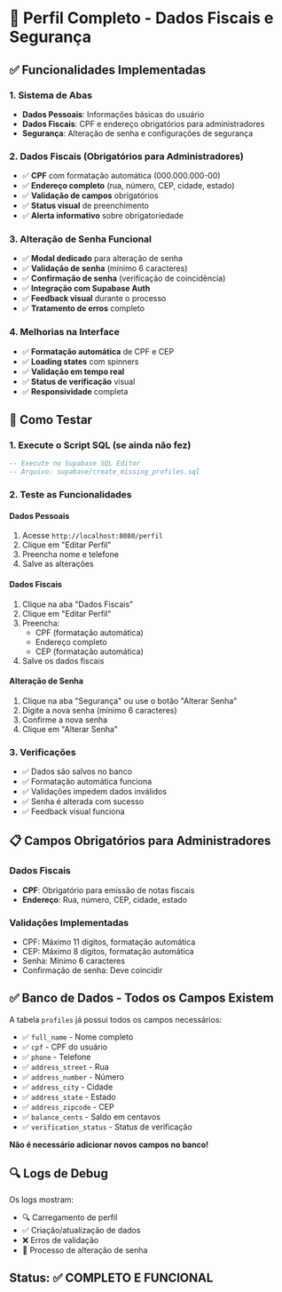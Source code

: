 # 🔧 Perfil Completo - Dados Fiscais e Segurança

## ✅ Funcionalidades Implementadas

### 1. Sistema de Abas
- **Dados Pessoais**: Informações básicas do usuário
- **Dados Fiscais**: CPF e endereço obrigatórios para administradores
- **Segurança**: Alteração de senha e configurações de segurança

### 2. Dados Fiscais (Obrigatórios para Administradores)
- ✅ **CPF** com formatação automática (000.000.000-00)
- ✅ **Endereço completo** (rua, número, CEP, cidade, estado)
- ✅ **Validação de campos** obrigatórios
- ✅ **Status visual** de preenchimento
- ✅ **Alerta informativo** sobre obrigatoriedade

### 3. Alteração de Senha Funcional
- ✅ **Modal dedicado** para alteração de senha
- ✅ **Validação de senha** (mínimo 6 caracteres)
- ✅ **Confirmação de senha** (verificação de coincidência)
- ✅ **Integração com Supabase Auth**
- ✅ **Feedback visual** durante o processo
- ✅ **Tratamento de erros** completo

### 4. Melhorias na Interface
- ✅ **Formatação automática** de CPF e CEP
- ✅ **Loading states** com spinners
- ✅ **Validação em tempo real**
- ✅ **Status de verificação** visual
- ✅ **Responsividade** completa

## 🔧 Como Testar

### 1. Execute o Script SQL (se ainda não fez)
```sql
-- Execute no Supabase SQL Editor
-- Arquivo: supabase/create_missing_profiles.sql
```

### 2. Teste as Funcionalidades

#### Dados Pessoais
1. Acesse `http://localhost:8080/perfil`
2. Clique em "Editar Perfil"
3. Preencha nome e telefone
4. Salve as alterações

#### Dados Fiscais
1. Clique na aba "Dados Fiscais"
2. Clique em "Editar Perfil"
3. Preencha:
   - CPF (formatação automática)
   - Endereço completo
   - CEP (formatação automática)
4. Salve os dados fiscais

#### Alteração de Senha
1. Clique na aba "Segurança" ou use o botão "Alterar Senha"
2. Digite a nova senha (mínimo 6 caracteres)
3. Confirme a nova senha
4. Clique em "Alterar Senha"

### 3. Verificações
- ✅ Dados são salvos no banco
- ✅ Formatação automática funciona
- ✅ Validações impedem dados inválidos
- ✅ Senha é alterada com sucesso
- ✅ Feedback visual funciona

## 📋 Campos Obrigatórios para Administradores

### Dados Fiscais
- **CPF**: Obrigatório para emissão de notas fiscais
- **Endereço**: Rua, número, CEP, cidade, estado

### Validações Implementadas
- CPF: Máximo 11 dígitos, formatação automática
- CEP: Máximo 8 dígitos, formatação automática
- Senha: Mínimo 6 caracteres
- Confirmação de senha: Deve coincidir

## ✅ Banco de Dados - Todos os Campos Existem

A tabela `profiles` já possui todos os campos necessários:
- ✅ `full_name` - Nome completo
- ✅ `cpf` - CPF do usuário
- ✅ `phone` - Telefone
- ✅ `address_street` - Rua
- ✅ `address_number` - Número
- ✅ `address_city` - Cidade
- ✅ `address_state` - Estado
- ✅ `address_zipcode` - CEP
- ✅ `balance_cents` - Saldo em centavos
- ✅ `verification_status` - Status de verificação

**Não é necessário adicionar novos campos no banco!**

## 🔍 Logs de Debug
Os logs mostram:
- 🔍 Carregamento de perfil
- ✅ Criação/atualização de dados
- ❌ Erros de validação
- 🔐 Processo de alteração de senha

## Status: ✅ COMPLETO E FUNCIONAL 